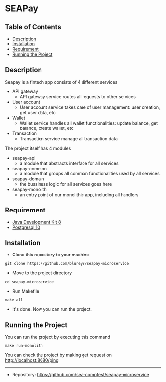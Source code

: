 # SEAPay

## Table of Contents

- [Description](#description)
- [Installation](#installation)
- [Requirement](#requirement)
- [Running the Project](#running-the-project)


## Description
 
Seapay is a fintech app consists of 4 different services
  - API gateway
    - API gateway service routes all requests to other services
  - User account
    - User account service takes care of user management: user creation, get user data, etc
  - Wallet
    - Wallet service handles all wallet functionalities: update balance, get balance, create wallet, etc
  - Transaction
    - Transaction service manage all transaction data

The project itself has 4 modules
 - seapay-api
   - a module that abstracts interface for all services
 - seapay-common
   - a module that groups all common functionalities used by all services
 - seapay-domain
   - the bussiness logic for all services goes here
 - seapay-monolith
   - an entry point of our monolithic app, including all handlers

## Requirement

- [Java Development Kit 8](https://www.oracle.com/technetwork/java/javase/downloads/jdk8-downloads-2133151.html)
- [Postgresql 10](https://www.postgresql.org/download/)


## Installation

- Clone this repository to your machine

```
git clone https://github.com/blurey8/seapay-microservice
```

- Move to the project directory

```
cd seapay-microservice
```

- Run Makefile

```
make all
```

- It's done. Now you can run the project.

## Running the Project

You can run the project by executing this command

```
make run-monolith
```

You can check the project by making get request on [http://localhost:8080/ping](http://localhost:8080/ping)

---

- Repository: https://github.com/sea-compfest/seapay-microservice